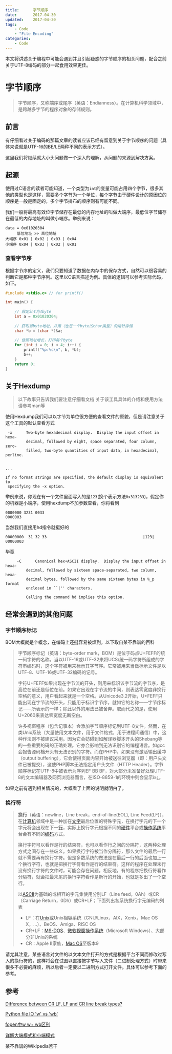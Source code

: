 ```yaml
---
title:      字节顺序
date:       2017-04-30
updated:    2017-04-30
tags:
    - Code
    - "File Encoding"
categories:
    - Code
---
```


本文将讲述关于编程中可能会遇到并且引起疑惑的字节顺序的相关问题，配合之前关于UTF-8编码的部分一起食用效果更佳。

# 字节顺序
> 字节顺序，又称端序或尾序（英语：Endianness）。在计算机科学领域中，是跨越多字节的程序对象的存储规则。 

## 前言
有仔细看过关于编码的那篇文章的读者应该已经有留意到关于字节顺序的问题（具体来说就是UTF-16的BE/LE两种不同的表示方式）。

这里我们将继续就大小头问题做一个深入的理解，从问题的来源到解决方案。

## 起源

使用过C语言的读者可能知道，一个类型为`int`的变量可能占用四个字节，很多其他的类型也是这样，需要多个字节为一个单位，每个字节由于硬件设计的原因位的顺序是一般是固定的，多个字节排布的顺序则有可能不同。

我们一般将最高有效位字节储存在最低的内存地址的叫做大端序，最低位字节储存在最低的内存地址的叫做小端序。举例来说：
```
data = 0x01020304
     低位地址 >> 高位地址
大端序 0x01 | 0x02 | 0x03 | 0x04
小端序 0x04 | 0x03 | 0x02 | 0x01
```

### 查看字节序

根据字节序的定义，我们只要知道了数据在内存中的保存方式，自然可以很容易的判断它是那种字节序列。这里以C语言描述为例。具体的逻辑可以参考实际代码，如下。
```C
#include <stdio.c> // for printf()

int main() {
    
    // 假定int为4byte
    int a = 0x01020304;
    
    // 获取首byte地址，并用（也是一个byte的char类型）的指针存储
    char *b = (char *)&a;
    
    // 依照地址增长，打印每个byte
    for (int i = 0; i < 4; i++) {
        printf("%p:%c\n", b, *b);
        b++;
    }
    return 0;
}
```

## 关于Hexdump
> 以下故事只告诉我们要注意仔细看文档
> 关于该工具具体的介绍和使用方法请参考man等


使用Hexdump我们可以以字节为单位很方便的查看文件的原貌，但是请注意关于这个工具的默认查看方式
```
 -x      Two-byte hexadecimal display.  Display the input offset in hexa‐
         decimal, followed by eight, space separated, four column, zero-
         filled, two-byte quantities of input data, in hexadecimal, perline.
        

...

If no format strings are specified, the default display is equivalent to
 specifying the -x option.
```
举例来说，你现在有一个文件里面写入的是`123`(换个表示方法`0x313233`)，假定你的机器是小端序，使用hexdump不加参数查看，你将看到
```
0000000 3231 0033
0000003
```
当然我们直接用hd指令就挺好的
```
00000000  31 32 33                                          |123|
00000003
```
毕竟
```
     -C	     Canonical hex+ASCII display.  Display the input offset in hexa-
	     decimal, followed by sixteen space-separated, two column, hexa-
	     decimal bytes, followed by	the same sixteen bytes in %_p format
	     enclosed in ``|'' characters.

	     Calling the command hd implies this option.

```

## 经常会遇到的其他问题
### 字节顺序标记

BOM大概就是个概念，在编码上还挺容易被烦到，以下取自某不靠谱的百科

> 字节顺序标记（英语：byte-order mark，BOM）是位于码点U+FEFF的统一码字符的名称。当以UTF-16或UTF-32来将UCS/统一码字符所组成的字符串编码时，这个字符被用来标示其字节序。它常被用来当做标示文件是以UTF-8、UTF-16或UTF-32编码的记号。
>
> 字符U+FEFF如果出现在字节流的开头，则用来标识该字节流的字节序，是高位在前还是低位在前。如果它出现在字节流的中间，则表达零宽度非换行空格的意义，用户看起来就是一个空格。从Unicode3.2开始，U+FEFF只能出现在字节流的开头，只能用于标识字节序，就如它的名称——字节序标记——所表示的一样；除此以外的用法已被舍弃。取而代之的是，使用U+2060来表达零宽度无断空白。
>
> 许多视窗程序（包含记事本）会添加字节顺序标记到UTF-8文件。然而，在类Unix系统（大量使用文本文件，用于文件格式，用于进程间通信）中，这种作法则不被建议采用。因为它会妨碍到如解译器脚本开头的Shebang等的一些重要的码的正确处理。它亦会影响到无法识别它的编程语言。如gcc会报告源码档开头有无法识别的字符。而在PHP中，如果没有激活输出缓冲（output buffering），它会使得页面内容开始被送往浏览器（即：用户头文件已被提交），这使PHP脚本无法指定用户头文件（HTTP Header）。字节顺序标记在UTF-8中被表示为序列EF BB BF，对大部分未准备好处理UTF-8的文本编辑器及网页浏览器而言，在ISO-8859-1的环境中则会显示ï»¿。

如果之前有遇到相关情况的，大概看了上面的说明就明白了。

### 换行符

> **换行**（英语：newline，Line break，end-of-line(EOL), Line Feed(LF)），在[计算机](https://zh.wikipedia.org/wiki/%E8%A8%88%E7%AE%97%E6%A9%9F)领域中是一种加在[文字](https://zh.wikipedia.org/wiki/%E6%96%87%E5%AD%97)最后位置的特殊字元，在换行字元的下一个字元将会出现在下一[行](https://zh.wikipedia.org/wiki/%E8%A1%8C)，实际上换行字元根据不同的[硬件](https://zh.wikipedia.org/wiki/%E7%A1%AC%E4%BB%B6)平台或[操作系统](https://zh.wikipedia.org/wiki/%E4%BD%9C%E6%A5%AD%E7%B3%BB%E7%B5%B1)平台会有不同的[编码](https://zh.wikipedia.org/wiki/%E7%B7%A8%E7%A2%BC)方式。
>
> 换行字符可以看作是行的结束符，也可以看作行之间的分隔符，这两种处理方式之间存在一些歧义。如果换行字符被当作分隔符，那么文件的最后一行就不需要再有换行字符。但是多数系统的做法是在最后一行的后面也加上一个换行字符，也就是把换行字符看作是行的结束符。这样的程序在处理末行没有换行字符的文件时，可能会存在问题。相反地，有的程序把换行符看作分隔符，就会把最末尾的换行字符看作是新行的开始，也就是多出了一个空行。
>
> 以[ASCII](https://zh.wikipedia.org/wiki/ASCII)为基础的或相容的字元集使用分别LF（Line feed，0Ah）或CR（Carriage Return，0Dh）或CR+LF；下面列出各系统换行字元编码的列表
>
> + LF：在[Unix](https://zh.wikipedia.org/wiki/Unix)或Unix相容系统（GNU/Linux，AIX，Xenix，Mac OS X，...）、BeOS、Amiga、RISC OS
> + CR+LF：[MS-DOS](https://zh.wikipedia.org/wiki/MS-DOS)、[微软](https://zh.wikipedia.org/wiki/%E5%BE%AE%E8%BB%9F)[视窗操作系统](https://zh.wikipedia.org/wiki/%E8%A6%96%E7%AA%97%E4%BD%9C%E6%A5%AD%E7%B3%BB%E7%B5%B1)（Microsoft Windows）、大部分非Unix的系统
> + CR：Apple II家族，[Mac OS](https://zh.wikipedia.org/wiki/Mac_OS)至版本9

请尤其注意，某些语言对文件的以文本文件打开的方式是根据平台不同而修改过写入的换行符的，这样将会在试图以直接按字节写入文件（二进制处理方式）时带来很多不必要的麻烦，所以后者一定要以二进制方式打开文件。具体可以参考下面的参考。



## 参考

[Difference between CR LF, LF and CR line break types?](http://stackoverflow.com/questions/1552749/difference-between-cr-lf-lf-and-cr-line-break-types)

[Python file IO 'w' vs 'wb'](http://stackoverflow.com/questions/15750660/python-file-io-w-vs-wb)

[fopen中w w+ wb区别](http://blog.csdn.net/guyue6670/article/details/6681037)

 [详解大端模式和小端模式](http://blog.csdn.net/ce123_zhouwei/article/details/6971544)

某不靠谱的Wikipedia若干